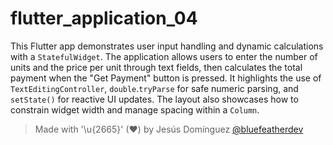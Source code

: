 # flutter_application_04

This Flutter app demonstrates user input handling and dynamic calculations with a `StatefulWidget`. The application allows users to enter the number of units and the price per unit through text fields, then calculates the total payment when the "Get Payment" button is pressed. It highlights the use of `TextEditingController`, `double`.`tryParse` for safe numeric parsing, and `setState()` for reactive UI updates. The layout also showcases how to constrain widget width and manage spacing within a `Column`.

> Made with '\u{2665}' (♥) by Jesús Domínguez [@bluefeatherdev](https://github.com/bluefeatherdev)
